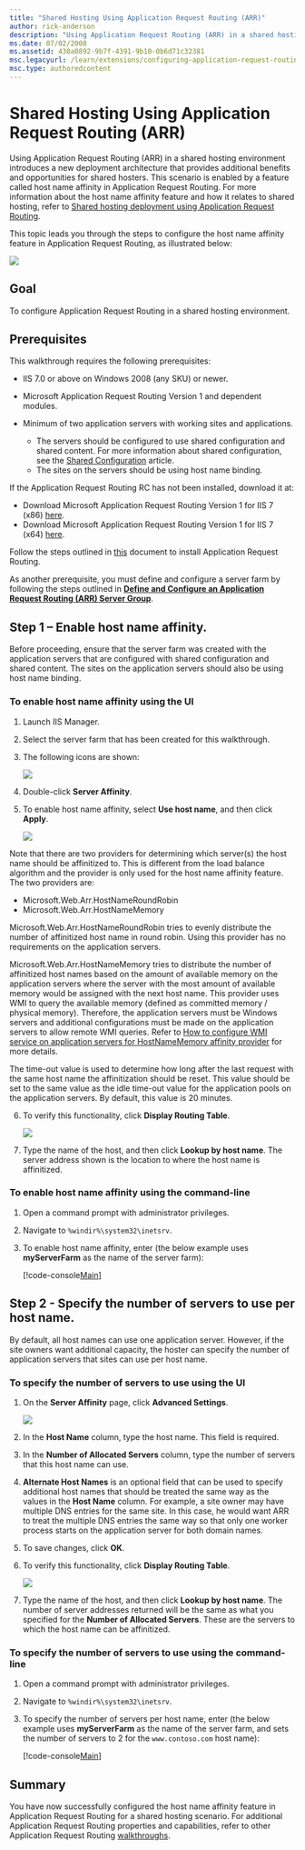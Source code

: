 ```yaml
---
title: "Shared Hosting Using Application Request Routing (ARR)"
author: rick-anderson
description: "Using Application Request Routing (ARR) in a shared hosting environment introduces a new deployment architecture that provides additional benefits and opport..."
ms.date: 07/02/2008
ms.assetid: 430a0892-9b7f-4391-9b10-0b6d71c32381
msc.legacyurl: /learn/extensions/configuring-application-request-routing-arr/shared-hosting-using-application-request-routing-arr
msc.type: authoredcontent
---
```

# Shared Hosting Using Application Request Routing (ARR)

Using Application Request Routing (ARR) in a shared hosting environment introduces a new deployment architecture that provides additional benefits and opportunities for shared hosters. This scenario is enabled by a feature called host name affinity in Application Request Routing. For more information about the host name affinity feature and how it relates to shared hosting, refer to [Shared hosting deployment using Application Request Routing](../planning-for-arr/overview-of-shared-hosting-deployment-using-application-request-routing-20.md).

This topic leads you through the steps to configure the host name affinity feature in Application Request Routing, as illustrated below:

[![](shared-hosting-using-application-request-routing-arr/_static/image2.jpg)](shared-hosting-using-application-request-routing-arr/_static/image1.jpg)

## Goal

To configure Application Request Routing in a shared hosting environment.

## Prerequisites

This walkthrough requires the following prerequisites:

- IIS 7.0 or above on Windows 2008 (any SKU) or newer.
- Microsoft Application Request Routing Version 1 and dependent modules.
- Minimum of two application servers with working sites and applications.

  - The servers should be configured to use shared configuration and shared content. For more information about shared configuration, see the [Shared Configuration](../../manage/managing-your-configuration-settings/shared-configuration_264.md) article.
  - The sites on the servers should be using host name binding.

If the Application Request Routing RC has not been installed, download it at:

- Download Microsoft Application Request Routing Version 1 for IIS 7 (x86) [here](https://iis.net/downloads/default.aspx?tabid=34&amp;g=6&amp;i=1709).
- Download Microsoft Application Request Routing Version 1 for IIS 7 (x64) [here](https://iis.net/downloads/default.aspx?tabid=34&amp;g=6&amp;i=1712).

Follow the steps outlined in [this](../installing-application-request-routing-arr/install-application-request-routing.md) document to install Application Request Routing.

As another prerequisite, you must define and configure a server farm by following the steps outlined in [**Define and Configure an Application Request Routing (ARR) Server Group**](define-and-configure-an-application-request-routing-server-farm.md).

## Step 1 – Enable host name affinity.

Before proceeding, ensure that the server farm was created with the application servers that are configured with shared configuration and shared content. The sites on the application servers should also be using host name binding.

### To enable host name affinity using the UI

1. Launch IIS Manager.

2. Select the server farm that has been created for this walkthrough.

3. The following icons are shown:

   ![](shared-hosting-using-application-request-routing-arr/_static/image3.jpg)

4. Double-click **Server Affinity**.

5. To enable host name affinity, select **Use host name**, and then click **Apply**.

   ![](shared-hosting-using-application-request-routing-arr/_static/image5.jpg)

Note that there are two providers for determining which server(s) the host name should be affinitized to. This is different from the load balance algorithm and the provider is only used for the host name affinity feature. The two providers are:

- Microsoft.Web.Arr.HostNameRoundRobin
- Microsoft.Web.Arr.HostNameMemory

Microsoft.Web.Arr.HostNameRoundRobin tries to evenly distribute the number of affinitized host name in round robin. Using this provider has no requirements on the application servers.

Microsoft.Web.Arr.HostNameMemory tries to distribute the number of affinitized host names based on the amount of available memory on the application servers where the server with the most amount of available memory would be assigned with the next host name. This provider uses WMI to query the available memory (defined as committed memory / physical memory). Therefore, the application servers must be Windows servers and additional configurations must be made on the application servers to allow remote WMI queries. Refer to [How to configure WMI service on application servers for HostNameMemory affinity provider](how-to-configure-wmi-service-on-application-servers-for-hostnamememory-affinity-provider.md) for more details.

The time-out value is used to determine how long after the last request with the same host name the affinitization should be reset. This value should be set to the same value as the idle time-out value for the application pools on the application servers. By default, this value is 20 minutes.

6. To verify this functionality, click **Display Routing Table**.

   ![](shared-hosting-using-application-request-routing-arr/_static/image7.jpg)

7. Type the name of the host, and then click **Lookup by host name**. The server address shown is the location to where the host name is affinitized.

### To enable host name affinity using the command-line

1. Open a command prompt with administrator privileges.

2. Navigate to `%windir%\system32\inetsrv`.

3. To enable host name affinity, enter (the below example uses **myServerFarm** as the name of the server farm):

   [!code-console[Main](shared-hosting-using-application-request-routing-arr/samples/sample1.cmd)]

## Step 2 - Specify the number of servers to use per host name.

By default, all host names can use one application server. However, if the site owners want additional capacity, the hoster can specify the number of application servers that sites can use per host name.

### To specify the number of servers to use using the UI

1. On the **Server Affinity** page, click **Advanced Settings**.

   ![](shared-hosting-using-application-request-routing-arr/_static/image9.jpg)

2. In the **Host Name** column, type the host name. This field is required.

3. In the **Number of Allocated Servers** column, type the number of servers that this host name can use.

4. **Alternate Host Names** is an optional field that can be used to specify additional host names that should be treated the same way as the values in the **Host Name** column. For example, a site owner may have multiple DNS entries for the same site. In this case, he would want ARR to treat the multiple DNS entries the same way so that only one worker process starts on the application server for both domain names.

5. To save changes, click **OK**.

6. To verify this functionality, click **Display Routing Table**.

   ![](shared-hosting-using-application-request-routing-arr/_static/image11.jpg)

7. Type the name of the host, and then click **Lookup by host name**. The number of server addresses returned will be the same as what you specified for the **Number of Allocated Servers**. These are the servers to which the host name can be affinitized.

### To specify the number of servers to use using the command-line

1. Open a command prompt with administrator privileges.

2. Navigate to `%windir%\system32\inetsrv`.

3. To specify the number of servers per host name, enter (the below example uses **myServerFarm** as the name of the server farm, and sets the number of servers to 2 for the `www.contoso.com` host name):

   [!code-console[Main](shared-hosting-using-application-request-routing-arr/samples/sample2.cmd)]

## Summary

You have now successfully configured the host name affinity feature in Application Request Routing for a shared hosting scenario. For additional Application Request Routing properties and capabilities, refer to other Application Request Routing [walkthroughs](../planning-for-arr/using-the-application-request-routing-module.md).